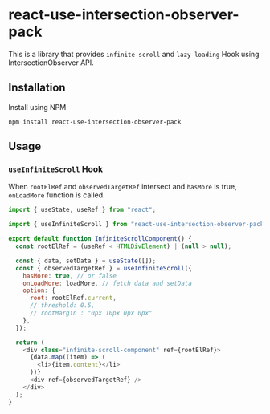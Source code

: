 # react-use-intersection-observer-pack

This is a library that provides `infinite-scroll` and `lazy-loading` Hook using IntersectionObserver API.

## Installation

Install using NPM

```shell
npm install react-use-intersection-observer-pack
```

## Usage

### `useInfiniteScroll` Hook

When `rootElRef` and `observedTargetRef` intersect and `hasMore` is true, `onLoadMore` function is called.

```javascript
import { useState, useRef } from "react";

import { useInfiniteScroll } from "react-use-intersection-observer-pack";

export default function InfiniteScrollComponent() {
  const rootElRef = (useRef < HTMLDivElement) | (null > null);

  const { data, setData } = useState([]);
  const { observedTargetRef } = useInfiniteScroll({
    hasMore: true, // or false
    onLoadMore: loadMore, // fetch data and setData
    option: {
      root: rootElRef.current,
      // threshold: 0.5,
      // rootMargin : "0px 10px 0px 0px"
    },
  });

  return (
    <div class="infinite-scroll-component" ref={rootElRef}>
      {data.map((item) => (
        <li>{item.content}</li>
      ))}
      <div ref={observedTargetRef} />
    </div>
  );
}
```
